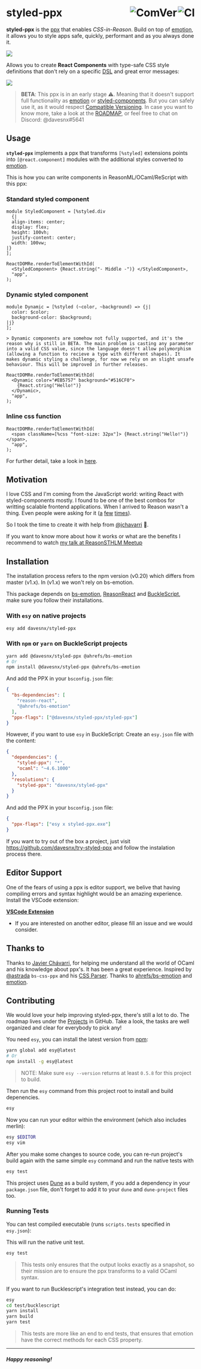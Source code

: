 <h1> styled-ppx <a href="https://github.com/davesnx/styled-ppx/actions"><img alt="CI" align="right" src="https://github.com/davesnx/styled-ppx/workflows/CI/badge.svg"></a><a href="https://github.com/staltz/comver"><img alt="ComVer" align="right" src="https://img.shields.io/badge/ComVer-compliant-brightgreen.svg" /></a></h1>

**styled-ppx** is the [ppx](https://victor.darvariu.me/jekyll/update/2018/06/19/ppx-tutorial.html) that enables *CSS-in-Reason*.
Build on top of [emotion](https://emotion.sh), it allows you to style apps safe, quickly, performant and as you always done it.

![](./docs/images/demo.png)

Allows you to create **React Components** with type-safe CSS style definitions that don't rely on a specific [DSL](https://en.wikipedia.org/wiki/Domain-specific_language) and great error messages:

![](./docs/images/compile-error.png)

> **BETA**: This ppx is in an early stage ⚠️. Meaning that it doesn't support full functionality as [emotion](https://emotion.sh) or [styled-components](https://styled-components.com/).
> But you can safely use it, as it would respect [Compatible Versioning](https://gitlab.com/staltz/comver).
> In case you want to know more, take a look at the [ROADMAP](./ROADMAP.md), or feel free to chat on Discord: @davesnx#5641

## Usage
**`styled-ppx`** implements a ppx that transforms `[%styled]` extensions points into `[@react.component]` modules with the additional styles converted to [emotion](https://emotion.sh).

This is how you can write components in ReasonML/OCaml/ReScript with this ppx:

### Standard styled component
```reason
module StyledComponent = [%styled.div
  {|
  align-items: center;
  display: flex;
  height: 100vh;
  justify-content: center;
  width: 100vw;
|}
];

ReactDOMRe.renderToElementWithId(
  <StyledComponent> {React.string("- Middle -")} </StyledComponent>,
  "app",
);
```

### Dynamic styled component
```reason
module Dynamic = [%styled (~color, ~background) => {j|
  color: $color;
  background-color: $background;
|j}
];

> Dynamic components are somehow not fully supported, and it's the reason why is still in BETA. The main problem is casting any parameter into a valid CSS value, since the language doesn't allow polymorphism (allowing a function to recieve a type with different shapes). It makes dynamic styling a challenge, for now we rely on an slight unsafe behaviour. This will be improved in further releases.

ReactDOMRe.renderToElementWithId(
  <Dynamic color="#EB5757" background="#516CF0">
    {React.string("Hello!")}
  </Dynamic>,
  "app",
);
```

### Inline css function
```reason
ReactDOMRe.renderToElementWithId(
  <span className=[%css "font-size: 32px"]> {React.string("Hello!")} </span>,
  "app",
);
```

For further detail, take a look in [here](./docs/apis.md).

## Motivation
I love CSS and I'm coming from the JavaScript world: writing React with styled-components mostly. I found to be one of the best combos for writting scalable frontend applications. When I arrived to Reason wasn't a thing. Even people were asking for it ([a](https://reasonml.chat/t/idiomatic-way-to-bind-to-styled-components/886) [f](https://reasonml.chat/t/styled-components-possible/554)[e](https://reasonml.chat/t/styling-solutions-reasonreact-as-of-aug-18/958)[w](https://reasonml.chat/t/options-and-best-practices-for-styling-in-reasonreact/261) [t](https://twitter.com/lyovson/status/1233397294311100417)[i](https://discord.gg/byjdYFH)[m](https://discord.gg/byjdYFH)[e](https://discord.gg/byjdYFH)[s](https://discord.gg/byjdYFH)).

So I took the time to create it with help from [@jchavarri](https://github.com/jchavarri) 🙌.

If you want to know more about how it works or what are the benefits I recommend to watch [my talk at ReasonSTHLM Meetup](https://www.youtube.com/watch?v=ekHCBZiCviM)

## Installation

The installation process refers to the npm version (v0.20) which differs from master (v1.x). In (v1.x) we won't rely on bs-emotion.

This package depends on [bs-emotion](https://github.com/ahrefs/bs-emotion), [ReasonReact](https://reasonml.github.io/reason-react/) and [BuckleScript](https://bucklescript.github.io), make sure you follow their installations.

### With `esy` on native projects

```bash
esy add davesnx/styled-ppx
```

### With `npm` or `yarn` on BuckleScript projects

```bash
yarn add @davesnx/styled-ppx @ahrefs/bs-emotion
# Or
npm install @davesnx/styled-ppx @ahrefs/bs-emotion
```

And add the PPX in your `bsconfig.json` file:

```json
{
  "bs-dependencies": [
    "reason-react",
    "@ahrefs/bs-emotion"
  ],
  "ppx-flags": ["@davesnx/styled-ppx/styled-ppx"]
}
```

However, if you want to use `esy` in BuckleScript:
Create an `esy.json` file with the content:

```json
{
  "dependencies": {
    "styled-ppx": "*",
    "ocaml": "~4.6.1000"
  },
  "resolutions": {
    "styled-ppx": "davesnx/styled-ppx"
  }
}
```

And add the PPX in your `bsconfig.json` file:

```json
{
  "ppx-flags": ["esy x styled-ppx.exe"]
}
```

If you want to try out of the box a project, just visit https://github.com/davesnx/try-styled-ppx and follow the instalation process there.

## Editor Support

One of the fears of using a ppx is editor support, we belive that having compiling errors and syntax highlight would be an amazing experience. Install the VSCode extension:

**[VSCode Extension](https://marketplace.visualstudio.com/items?itemName=davesnx.vscode-styled-ppx)**

- If you are interested on another editor, please fill an issue and we would consider.

## Thanks to
Thanks to [Javier Chávarri](https://github.com/jchavarri), for helping me understand all the world of OCaml and his knowledge about ppx's. It has been a great experience.
Inspired by [@astrada](https://github.com/astrada/) `bs-css-ppx` and his [CSS Parser](https://github.com/astrada/ocaml-css-parser).
Thanks to [ahrefs/bs-emotion](https://github.com/ahrefs/bs-emotion) and [emotion](https://github.com/emotion-js/emotion).

## Contributing
We would love your help improving styled-ppx, there's still a lot to do.
The roadmap lives under the [Projects](https://github.com/davesnx/styled-ppx/projects) in GitHub. Take a look, the tasks are well organized and clear for everybody to pick any!

You need `esy`, you can install the latest version from [npm](https://npmjs.com):

```bash
yarn global add esy@latest
# Or
npm install -g esy@latest
```

> NOTE: Make sure `esy --version` returns at least `0.5.8` for this project to build.

Then run the `esy` command from this project root to install and build depenencies.

```bash
esy
```

Now you can run your editor within the environment (which also includes merlin):

```bash
esy $EDITOR
esy vim
```

After you make some changes to source code, you can re-run project's build
again with the same simple `esy` command and run the native tests with

```bash
esy test
```

This project uses [Dune](https://dune.build/) as a build system, if you add a dependency in your `package.json` file, don't forget to add it to your `dune` and `dune-project` files too.

### Running Tests

You can test compiled executable (runs `scripts.tests` specified in `esy.json`):

This will run the native unit test.
```bash
esy test
```
> This tests only ensures that the output looks exactly as a snapshot, so their mission are to ensure the ppx transforms to a valid OCaml syntax.

If you want to run Bucklescript's integration test instead, you can do:
```bash
esy
cd test/bucklescript
yarn install
yarn build
yarn test
```
> This tests are more like an end to end tests, that ensures that emotion have the correct methods for each CSS property.

---

##### Happy reasoning!

<!--

### Creating release builds

To release prebuilt binaries to all platforms, we use Github Actions to build each binary individually.

The binaries are then uploaded to a Github Release and NPM automatically.

To trigger the Release workflow, you need to push a git tag to the repository.

We provide a script that will bump the version of the project, tag the commit and push it to Github:

```bash
./scripts/release.sh
```

The script uses `npm version` to bump the project, so you can use the same argument.
For instance, to release a new patch version, you can run:

```bash
./scripts/release.sh minor
```

Since we use Compatible Versioning, we only run major and minor versions.

 -->
